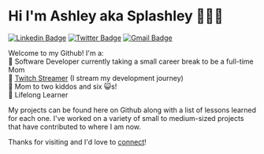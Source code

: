 # Hi I'm Ashley aka Splashley 👩‍💻👋

[![Linkedin Badge](https://img.shields.io/badge/-linkedin-blue?style=flat&logo=Linkedin&logoColor=white&link=https://www.linkedin.com/in/ashley-hynes/)](https://www.linkedin.com/in/ashley-hynes/)
[![Twitter Badge](https://img.shields.io/badge/-twitter-1ca0f1?style=flat&labelColor=1ca0f1&logo=twitter&logoColor=white&link=https://twitter.com/splashleycodes)](https://twitter.com/splashleycodes)
[![Gmail Badge](https://img.shields.io/badge/-gmail-c14438?style=flat&logo=Gmail&logoColor=white&link=mailto:ashleyjlhynes@gmail.com)](mailto:ashleyjlhynes@gmail.com)

Welcome to my Github! I'm a:<br/>
💜 Software Developer currently taking a small career break to be a full-time Mom<br/>
💜 [Twitch Streamer](https://www.twitch.com/splashley) (I stream my development journey)<br/>
💜 Mom to two kiddos and six 😺s!<br />
💜 Lifelong Learner<br/>

My projects can be found here on Github along with a list of lessons learned for each one. I've worked on a variety of small to medium-sized projects that have contributed to where I am now.

Thanks for visiting and I'd love to [connect](https://www.linkedin.com/in/ashley-hynes/)!

